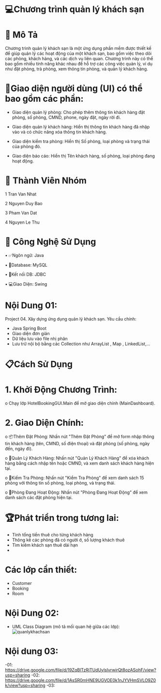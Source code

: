 
# 💻Chương trình quản lý khách sạn

# 📖 Mô Tả
Chương trình quản lý khách sạn là một ứng dụng phần mềm được thiết kế để giúp quản lý các hoạt động của một khách sạn, bao gồm việc theo dõi các phòng, khách hàng, và các dịch vụ liên quan. Chương trình này có thể bao gồm nhiều tính năng khác nhau để hỗ trợ các công việc quản lý, ví dụ như đặt phòng, trả phòng, xem thông tin phòng, và quản lý khách hàng.


# 📌Giao diện người dùng (UI) có thể bao gồm các phần:

- Giao diện quản lý phòng: Cho phép thêm thông tin khách hàng đặt phòng, số phòng, CMND, phone, ngày đặt, ngày rời đi.
  
- Giao diện quản lý khách hàng: Hiển thị thông tin khách hàng đã nhập vào và có chức năng xóa thông tin khách hàng.

- Giao diện kiểm tra phòng: Hiển thị Số phòng, loại phòng và trạng thái của phòng đó.

- Giao diện báo cáo: Hiển thị Tên khách hàng, số phòng, loại phòng đang hoạt động.



# 👥 Thành Viên Nhóm
1 Tran Van Nhat

2	Nguyen Duy Bao

3	Pham Van Dat

4	Nguyen Le Thu



# 🚀 Công Nghệ Sử Dụng

•	✅Ngôn ngữ: Java

•	💾Database: MySQL

• 🔌Kết nối DB: JDBC

•	💻Giao Diện: Swing



# Nội Dung 01: 
Project 04. Xây dựng ứng dụng quản lý khách sạn.
Yêu cầu chính:
- Java Spring Boot
- Giao diện đơn giản
- Dữ liệu lưu vào file nhị phân
- Lưu trữ nội bộ bằng các Collection như ArrayList , Map , LinkedList,...

  
# 📋Cách Sử Dụng
# 1.	Khởi Động Chương Trình:

o	Chạy lớp HotelBookingGUI.Main để mở giao diện chính (MainDashboard).

# 2.	Giao Diện Chính:
o	📦Thêm Đặt Phòng: Nhấn nút "Thêm Đặt Phòng" để mở form nhập thông tin khách hàng (tên, CMND, số điện thoại) và đặt phòng (số phòng, ngày đến, ngày đi).

o	👤Quản Lý Khách Hàng: Nhấn nút "Quản Lý Khách Hàng" để xóa khách hàng bằng cách nhập tên hoặc CMND, và xem danh sách khách hàng hiện tại.

o	🧾Kiểm Tra Phòng: Nhấn nút "Kiểm Tra Phòng" để xem danh sách 15 phòng với thông tin số phòng, loại phòng, và trạng thái.

o	🧱Phòng Đang Hoạt Động: Nhấn nút "Phòng Đang Hoạt Động" để xem danh sách các đặt phòng hiện tại.


# 🏆Phát triển trong tương lai:
- Tính tổng tiền thuê cho từng khách hàng
- Thông kê các phòng đã có người ở, số lượng khách thuê
- Tìm kiêm khách sạn thuê dài hạn
- 
# Các lớp cần thiết:
- Customer
- Booking
- Room
# Nội Dung 02:
- UML Class Diagram (mô tả mối quan hệ giữa các lớp):
![quanlykhachsan](https://github.com/user-attachments/assets/32a6823a-1911-4461-b014-6c90dadbf1f8)

# Nội dung 03:
-01:
https://drive.google.com/file/d/19ZqBlTzRiTUdUylslvrwirQt8ozASohF/view?usp=sharing
-02:
https://drive.google.com/file/d/1AsSR0mHNE9UGVOE0k1nJYVHmSVLO9Z0k/view?usp=sharing
-03:

